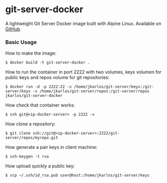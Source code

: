 # git-server-docker
A lightweight Git Server Docker image built with Alpine Linux. Available on [GitHub](https://github.com/jkarlosb/git-server-docker).

### Basic Usage

How to make the image:

	$ docker build -t git-server-docker .

How to run the container in port 2222 with two volumes, keys volumen for public keys and repos volume for git repositories:

	$ docker run -d -p 2222:22 -v /home/jkarlos/git-server/keys:/git-server/keys -v /home/jkarlos/git-server/repos:/git-server/repos jkarlos/git-server-docker

How check that container works:

	$ ssh git@<ip-docker-server> -p 2222 -v

How clone a repository:

	$ git clone ssh://git@<ip-docker-server>:2222/git-server/repos/myrepo.git

How generate a pair keys in client machine:

	$ ssh-keygen -t rsa

How upload quickly a public key:

	$ scp ~/.ssh/id_rsa.pub user@host:/home/jkarlos/git-server/keys
